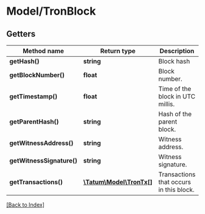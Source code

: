 # Model/TronBlock

## Getters

Method name | Return type | Description | Notes
------------ | ------------- | ------------- | -------------
**getHash()** | **string** | Block hash | [optional]
**getBlockNumber()** | **float** | Block number. | [optional]
**getTimestamp()** | **float** | Time of the block in UTC millis. | [optional]
**getParentHash()** | **string** | Hash of the parent block. | [optional]
**getWitnessAddress()** | **string** | Witness address. | [optional]
**getWitnessSignature()** | **string** | Witness signature. | [optional]
**getTransactions()** | [**\Tatum\Model\TronTx[]**](TronTx.md) | Transactions that occurs in this block. | [optional]

[[Back to Index]](../index.md)

